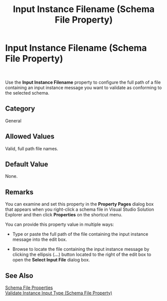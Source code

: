 ﻿---
title: Input Instance Filename (Schema File Property)
TOCTitle: Input Instance Filename (Schema File Property)
ms:assetid: b04088ab-4da5-48b3-afd1-a4f0955e2717
ms:mtpsurl: https://msdn.microsoft.com/library/Aa578118(v=BTS.80)
ms:contentKeyID: 51530523
ms.date: 08/30/2017
mtps_version: v=BTS.80
---

# Input Instance Filename (Schema File Property)

 

Use the **Input Instance Filename** property to configure the full path of a file containing an input instance message you want to validate as conforming to the selected schema.

## Category

General

## Allowed Values

Valid, full path file names.

## Default Value

None.

## Remarks

You can examine and set this property in the **Property Pages** dialog box that appears when you right-click a schema file in Visual Studio Solution Explorer and then click **Properties** on the shortcut menu.

You can provide this property value in multiple ways:

  - Type or paste the full path of the file containing the input instance message into the edit box.

  - Browse to locate the file containing the input instance message by clicking the ellipsis (**...**) button located to the right of the edit box to open the **Select Input File** dialog box.

## See Also

[Schema File Properties](schema-file-properties.md)  
[Validate Instance Input Type (Schema File Property)](validate-instance-input-type-schema-file-property.md)

